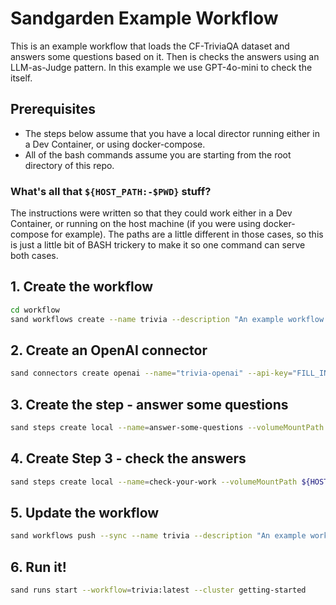 # Sandgarden Example Workflow

This is an example workflow that loads the CF-TriviaQA dataset and answers some questions based on it. Then is checks the answers using an LLM-as-Judge pattern. In this example we use GPT-4o-mini to check the itself.

## Prerequisites

* The steps below assume that you have a local director running either in a Dev Container, or using docker-compose.
* All of the bash commands assume you are starting from the root directory of this repo.

### What's all that `${HOST_PATH:-$PWD}` stuff?

The instructions were written so that they could work either in a Dev Container, or running on the host machine (if you were using docker-compose for example). The paths are a little different in those cases, so this is just a little bit of BASH trickery to make it so one command can serve both cases.

## 1. Create the workflow

```bash
cd workflow
sand workflows create --name trivia --description "An example workflow using GPT-4o-mini to answer questions from the CF-TriviaQA Dataset" --stages='[{"step":"answer-some-questions:latest"}] --cluster $(jq -r .cluster ../.devcontainer/.sandgarden/staticcfg.json)'
```

## 2. Create an OpenAI connector

```bash
sand connectors create openai --name="trivia-openai" --api-key="FILL_IN"
```

## 3. Create the step - answer some questions

```bash
sand steps create local --name=answer-some-questions --volumeMountPath ${HOST_PATH:-$PWD}/workflow/steps/001_answer_some_questions --connector trivia-openai --tag=latest --outputSchema "$(cat workflow/steps/001_answer_some_questions/response_schema.json)" --cluster getting-started
```

## 4. Create Step 3 - check the answers

```bash
sand steps create local --name=check-your-work --volumeMountPath ${HOST_PATH:-$PWD}/workflow/steps/002_check_your_work --connector trivia-openai --outputSchema "$(cat workflow/steps/002_check_your_work/output_schema.json)" --tag latest --inputSchema "$(cat workflow/steps/002_check_your_work/input_schema.json)" --cluster getting-started
```

## 5. Update the workflow

```bash
sand workflows push --sync --name trivia --description "An example workflow using GPT-4o-mini to answer questions from the CF-TriviaQA Dataset" --stages='[{"step":"answer-some-questions:latest"},{"step":"check-your-work:latest"}]'  --tag latest --cluster getting-started
```

## 6. Run it!

```bash
sand runs start --workflow=trivia:latest --cluster getting-started
```